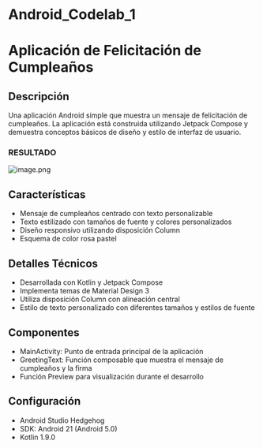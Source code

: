 # Android_Codelab_1
# Aplicación de Felicitación de Cumpleaños

## Descripción

Una aplicación Android simple que muestra un mensaje de felicitación de cumpleaños. La aplicación está construida utilizando Jetpack Compose y demuestra conceptos básicos de diseño y estilo de interfaz de usuario.

### RESULTADO

![image.png](https://drive.google.com/uc?export=view&id=1pPHZopXL-kCZWID1JjUvW-wehAU92V_j
)

## Características

- Mensaje de cumpleaños centrado con texto personalizable
- Texto estilizado con tamaños de fuente y colores personalizados
- Diseño responsivo utilizando disposición Column
- Esquema de color rosa pastel

## Detalles Técnicos

- Desarrollada con Kotlin y Jetpack Compose
- Implementa temas de Material Design 3
- Utiliza disposición Column con alineación central
- Estilo de texto personalizado con diferentes tamaños y estilos de fuente

## Componentes

- MainActivity: Punto de entrada principal de la aplicación
- GreetingText: Función composable que muestra el mensaje de cumpleaños y la firma
- Función Preview para visualización durante el desarrollo

## Configuración

- Android Studio Hedgehog
- SDK: Android 21 (Android 5.0)
- Kotlin 1.9.0
